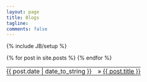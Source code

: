 ```yaml
---
layout: page
title: Blogs
tagline:
comments: false
---
```

{% include JB/setup %}

<!--<ul class="posts">
  {% for post in site.posts %}
    <li><span>{{ post.date | date_to_string }}</span> &raquo; <a href="{{ BASE_PATH }}{{ post.url }}">{{ post.title }}</a></li>
  {% endfor %}
</ul>-->

<table class="table table-hover">
    <tbody>
        {% for post in site.posts %}
        <tr>
            <td style="border: none; padding: 0;text-align: right;">{{ post.date | date_to_string }}</td>
            <td style="border: none;"></td>
            <td style="border: none; padding: 0;">
                &raquo; 
                <a href="{{ BASE_PATH }}{{ post.url }}">
                    {{ post.title }}
                </a>
            </td>
        </tr>
        {% endfor %}
    </tbody>
</table>
